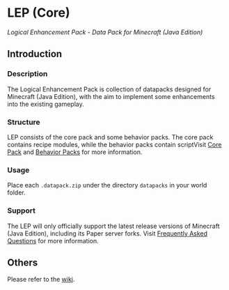 # LEP (Core)
_Logical Enhancement Pack - Data Pack for Minecraft (Java Edition)_
## Introduction
### Description
The Logical Enhancement Pack is collection of datapacks designed for Minecraft (Java Edition), with the aim to implement some enhancements into the existing gameplay.
### Structure
LEP consists of the core pack and some behavior packs. The core pack contains recipe modules, while the behavior packs contain scriptVisit [Core Pack](https://github.com/mcpmedia/lep/wiki/Core-Pack) and [Behavior Packs](https://github.com/mcpmedia/lep/wiki/Behavior-Packs) for more information.
### Usage
Place each `.datapack.zip` under the directory `datapacks` in your world folder.
### Support
The LEP will only officially support the latest release versions of Minecraft (Java Edition), including its Paper server forks. Visit [Frequently Asked Questions](https://github.com/mcpmedia/lep/wiki/Frequently-Asked-Questions) for more information.
## Others
Please refer to the [wiki](https://github.com/mcpmedia/lep-core/wiki).
